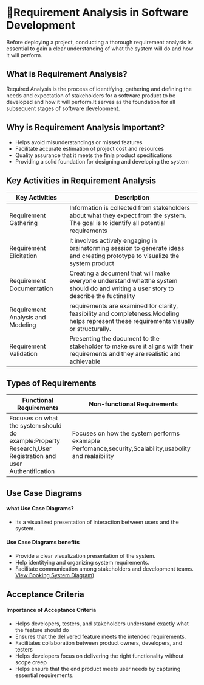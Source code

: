 # 🎯Requirement Analysis in Software Development
Before deploying a project, conducting a thorough requirement analysis is essential to gain a clear understanding of what the system will do and how it will perform.
    
## What is Requirement Analysis?
   
Required Analysis is the process of identifying, gathering and defining the needs and expectation of stakeholders for a software product to be developed and how it will 
perform.It serves as the foundation for all subsequent stages of software development.

## Why is Requirement Analysis Important?
  
-  Helps avoid misunderstandings or missed features
-  Facilitate accurate estimation of project cost and resources
-  Quality assurance that it meets the finla product specifications
-  Providing a solid foundation for designing and developing the system

## Key Activities in Requirement Analysis
| Key Activities| Description|
|---------------|-----------------------|
|Requirement Gathering|Information is collected from stakeholders about what they expect from the system. The goal is to identify all potential requirements|
|Requirement Elicitation|it involves actively engaging in brainstorming session to generate ideas and creating prototype to visualize the system product |
|Requirement Documentation| Creating a document that will make everyone understand whatthe system should do and writing a user story to describe the fuctinality|  
|Requirement Analysis and Modeling|requirements are examined for clarity, feasibility and completeness.Modeling helps represent these requirements visually or structurally.| 
|Requirement Validation|Presenting the document to the stakeholder to make sure it aligns with their requirements and they are realistic and achievable| 

## Types of Requirements
|Functional Requirements|Non-functional Requirements|
|-------------------------|---------------------------------|
|Focuses on what the system should do example:Property Research,User Registration and user Authentification|Focuses on how the system performs examaple Perfomance,security,Scalability,usabolity and realaibility|

## Use Case Diagrams
#### what Use Case Diagrams?         
- Its a visualized presentation of interaction between users and the system.
 #### Use Case Diagrams benefits
- Provide a clear visualization presentation of the system.
- Help identitying and organizing system requirements.
- Facilitate communication among stakeholders and development teams.
  [View Booking System Diagram](https://github.com/umma101/requirement-analysis/blob/b31afca85ba26e3df72a29def8a9c347d7e37273/alx-booking-uc.png))
    
## Acceptance Criteria
 #### Importance of Acceptance Criteria
- Helps developers, testers, and stakeholders understand exactly what the feature should do
- Ensures that the delivered feature meets the intended requirements.
- Facilitates collaboration between product owners, developers, and testers
- Helps developers focus on delivering the right functionality without scope creep
- Helps ensure that the end product meets user needs by capturing essential requirements.


 

  
    
